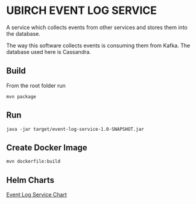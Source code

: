 # UBIRCH EVENT LOG SERVICE

A service which collects events from other services and stores them into the database.

The way this software collects events is consuming them from Kafka. The database used here is Cassandra.

## Build

From the root folder run

```
mvn package
```

## Run

```
java -jar target/event-log-service-1.0-SNAPSHOT.jar
```

## Create Docker Image
```
mvn dockerfile:build
```

## Helm Charts

[Event Log Service Chart](https://github.com/ubirch/ubirch-event-log/tree/master/helm-charts/event-log-service)
